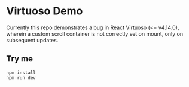 # Virtuoso Demo

Currently this repo demonstrates a bug in React Virtuoso (<= v4.14.0), wherein a custom scroll
container is not correctly set on mount, only on subsequent updates.

## Try me

```
npm install
npm run dev
```
